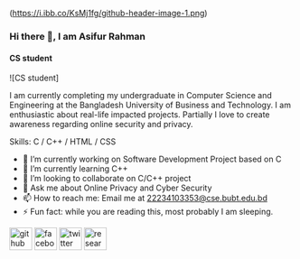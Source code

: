 (https://i.ibb.co/KsMj1fg/github-header-image-1.png)
### Hi there 👋, I am Asifur Rahman
#### CS student
![CS student]

I am currently completing my undergraduate in Computer Science and Engineering at the Bangladesh University of Business and Technology. I am enthusiastic about real-life impacted projects. Partially I love to create awareness regarding online security and privacy. 

Skills: C / C++ / HTML / CSS 

- 🔭 I’m currently working on Software Development Project based on C 
- 🌱 I’m currently learning C++ 
- 👯 I’m looking to collaborate on C/C++ project 
- 💬 Ask me about Online Privacy and Cyber Security 
- 📫 How to reach me: Email me at 22234103353@cse.bubt.edu.bd 
- ⚡ Fun fact: while you are reading this, most probably I am sleeping.  


[<img src='https://cdn.jsdelivr.net/npm/simple-icons@3.0.1/icons/github.svg' alt='github' height='40'>](https://github.com/https://github.com/asifurrahmanbubt)  [<img src='https://cdn.jsdelivr.net/npm/simple-icons@3.0.1/icons/facebook.svg' alt='facebook' height='40'>](https://www.facebook.com/https://www.facebook.com/profile.php?id=100084195223541)  [<img src='https://cdn.jsdelivr.net/npm/simple-icons@3.0.1/icons/twitter.svg' alt='twitter' height='40'>](https://twitter.com/https://twitter.com/AsifurRahman51)  [<img src='https://cdn.jsdelivr.net/npm/simple-icons@3.0.1/icons/researchgate.svg' alt='researchgate' height='40'>](https://www.researchgate.net/profile/Asifur-Rahman-35)  

